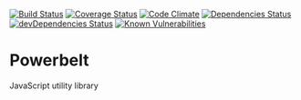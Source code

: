 [![Build Status](https://travis-ci.org/jesselpalmer/powerbelt.svg?branch=master)](https://travis-ci.org/jesselpalmer/powerbelt)
[![Coverage Status](https://coveralls.io/repos/github/powerbelt/powerbelt/badge.svg?branch=master)](https://coveralls.io/github/powerbelt/powerbelt?branch=master)
[![Code Climate](https://codeclimate.com/github/powerbelt/powerbelt/badges/gpa.svg)](https://codeclimate.com/github/powerbelt/powerbelt)
[![Dependencies Status](https://david-dm.org/powerbelt/powerbelt/status.svg)](https://david-dm.org/powerbelt/powerbelt)
[![devDependencies Status](https://david-dm.org/powerbelt/powerbelt/dev-status.svg)](https://david-dm.org/powerbelt/powerbelt?type=dev)
[![Known Vulnerabilities](https://snyk.io/test/github/powerbelt/powerbelt/badge.svg)](https://snyk.io/test/github/powerbelt/powerbelt)    

# Powerbelt

JavaScript utility library
